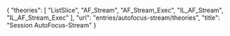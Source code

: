 {
    "theories": [
        "ListSlice",
        "AF_Stream",
        "AF_Stream_Exec",
        "IL_AF_Stream",
        "IL_AF_Stream_Exec"
    ],
    "url": "entries/autofocus-stream/theories",
    "title": "Session AutoFocus-Stream"
}